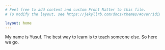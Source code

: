 ```yaml
---
# Feel free to add content and custom Front Matter to this file.
# To modify the layout, see https://jekyllrb.com/docs/themes/#overriding-theme-defaults

layout: home
---
```

My name is Yusuf. The best way to learn is to teach someone else. So here we go.

